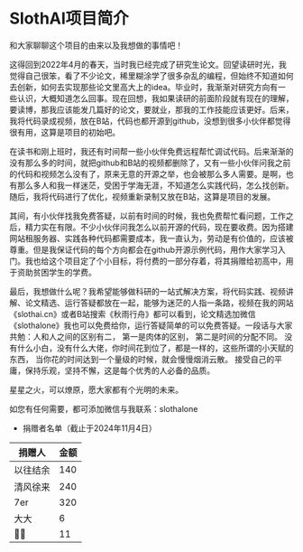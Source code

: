 # SlothAI项目简介
和大家聊聊这个项目的由来以及我想做的事情吧！

这得回到2022年4月的春天，当时我已经完成了研究生论文。回望读研时光，我觉得自己很笨，看了不少论文，稀里糊涂学了很多杂乱的编程，但始终不知道如何去创新，如何去实现那些论文里高大上的idea。毕业时，我渐渐对研究方向有一些认识，大概知道怎么回事。现在回想，我如果读研的前面阶段就有现在的理解，要读博，那我应该能发几篇好的论文，要就业，那我的工作技能应该更好。后来，我将代码录成视频，放在B站，代码也都开源到github，没想到很多小伙伴都觉得很有用，这算是项目的初始吧。

在读书和刚上班时，我还有时间帮一些小伙伴免费远程帮忙调试代码。后来渐渐的没有那么多的时间，就把github和B站的视频都删除了，又有一些小伙伴问我之前的代码和视频怎么没有了，原来无意的开源之举，也会被那么多人需要。是啊，也有那么多人和我一样迷茫，受困于学海无涯，不知道怎么实践代码，怎么找创新。随后，我将代码进行了优化，视频重新录制又放在B站，这算是项目的发展。

其间，有小伙伴找我免费答疑，以前有时间的时候，我也免费帮忙看问题，工作之后，精力实在有限。不少小伙伴问我怎么以前开源的代码，现在要收费。因为搭建网站租服务器、实践各种代码都需要成本，我一直认为，劳动是有价值的，应该被尊重。但是我保证代码的每个方向都会在github开源示例代码，用作大家学习入门。我也给这个项目定了个小目标，将付费的一部分存着，将其捐赠给初高中，用于资助贫困学生的学费。

最后，我想做什么呢？我希望能够做科研的一站式解决方案，将代码实践、视频讲解、论文精选、运行答疑都放在一起，能够为迷茫的人指一条路，视频在我的网站《slothai.cn》或者B站搜索《秋雨行舟》都可以看到，论文精选加微信《slothalone》我也可以免费给你，运行答疑简单的可以免费答疑。一段话与大家共勉：人和人之间的区别有二， 第一是肉体的区别， 第二是时间的分配不同。 没有什么小白，没有什么大佬，你时间花到位了，都是一样的，这些所谓的小天赋的东西， 当你花的时间达到一个量级的时候，就会慢慢烟消云散。 接受自己的平庸，保持乐观，坚持不懈，这是每个优秀的人必备的品质。

星星之火，可以燎原，愿大家都有个光明的未来。

如您有任何需要，都可添加微信与我联系：slothalone

- 捐赠者名单（截止于2024年11月4日）

| 捐赠人   | 金额 |
| -------- | ---- |
| 以往结余 | 140  |
| 清风徐来 | 240  |
| 7er      | 320  |
|  大大    |  6  |
|🥺🥺     |  11 |


